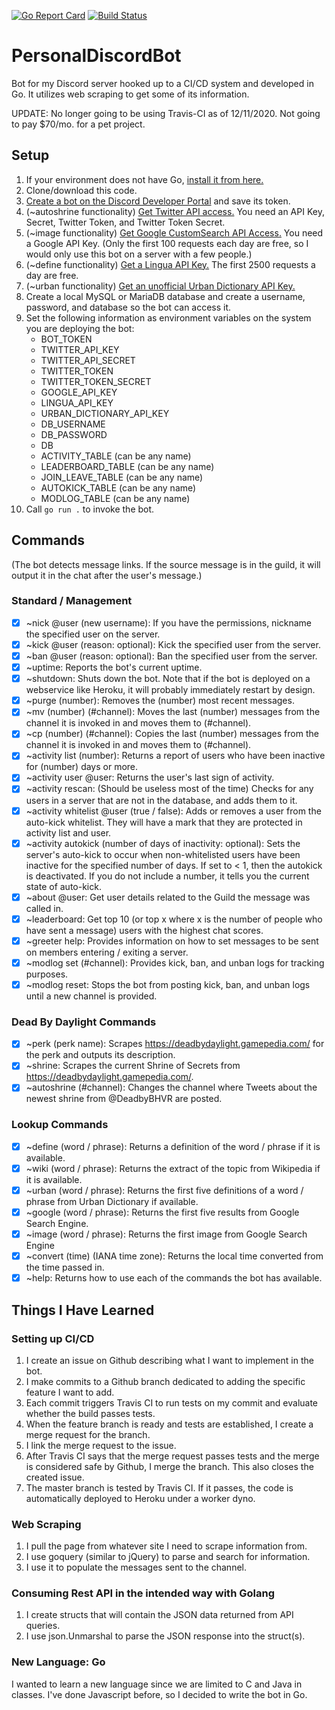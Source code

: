 [![Go Report Card](https://goreportcard.com/badge/github.com/cazwacki/PersonalDiscordBot)](https://goreportcard.com/report/github.com/cazwacki/PersonalDiscordBot) [![Build Status](https://travis-ci.org/cazwacki/PersonalDiscordBot.svg?branch=master)](https://travis-ci.org/cazwacki/PersonalDiscordBot)

# PersonalDiscordBot
Bot for my Discord server hooked up to a CI/CD system and developed in Go. It utilizes web scraping to get some of its information.

UPDATE: No longer going to be using Travis-CI as of 12/11/2020. Not going to pay $70/mo. for a pet project.

## Setup
1. If your environment does not have Go, [install it from here.](https://golang.org/dl/)
2. Clone/download this code.
3. [Create a bot on the Discord Developer Portal](https://discord.com/developers) and save its token.
4. (~autoshrine functionality) [Get Twitter API access.](https://developer.twitter.com/en/apply-for-access) You need an API Key, Secret, Twitter Token, and Twitter Token Secret.
5. (~image functionality) [Get Google CustomSearch API Access.](https://developers.google.com/custom-search/v1/overview) You need a Google API Key. (Only the first 100 requests each day are free, so I would only use this bot on a server with a few people.)
6. (~define functionality) [Get a Lingua API Key.](https://www.linguarobot.io/) The first 2500 requests a day are free.
7. (~urban functionality) [Get an unofficial Urban Dictionary API Key.](https://rapidapi.com/community/api/urban-dictionary)
8. Create a local MySQL or MariaDB database and create a username, password, and database so the bot can access it.
9. Set the following information as environment variables on the system you are deploying the bot:
   - BOT_TOKEN
   - TWITTER_API_KEY
   - TWITTER_API_SECRET
   - TWITTER_TOKEN
   - TWITTER_TOKEN_SECRET
   - GOOGLE_API_KEY
   - LINGUA_API_KEY
   - URBAN_DICTIONARY_API_KEY
   - DB_USERNAME
   - DB_PASSWORD
   - DB
   - ACTIVITY_TABLE (can be any name)
   - LEADERBOARD_TABLE (can be any name)
   - JOIN_LEAVE_TABLE (can be any name)
   - AUTOKICK_TABLE (can be any name)
   - MODLOG_TABLE (can be any name)
10. Call `go run .` to invoke the bot.

## Commands

(The bot detects message links. If the source message is in the guild, it will output it in the chat after the user's message.)

### Standard / Management
- [x] ~nick @user (new username): If you have the permissions, nickname the specified user on the server.
- [x] ~kick @user (reason: optional): Kick the specified user from the server.
- [x] ~ban @user (reason: optional): Ban the specified user from the server.
- [x] ~uptime: Reports the bot's current uptime.
- [x] ~shutdown: Shuts down the bot. Note that if the bot is deployed on a webservice like Heroku, it will probably immediately restart by design.
- [x] ~purge (number): Removes the (number) most recent messages.
- [x] ~mv (number) (#channel): Moves the last (number) messages from the channel it is invoked in and moves them to (#channel).
- [x] ~cp (number) (#channel): Copies the last (number) messages from the channel it is invoked in and moves them to (#channel).
- [x] ~activity list (number): Returns a report of users who have been inactive for (number) days or more.
- [x] ~activity user @user: Returns the user's last sign of activity.
- [x] ~activity rescan: (Should be useless most of the time) Checks for any users in a server that are not in the database, and adds them to it.
- [x] ~activity whitelist @user (true / false): Adds or removes a user from the auto-kick whitelist. They will have a mark that they are protected in activity list and user.
- [x] ~activity autokick (number of days of inactivity: optional): Sets the server's auto-kick to occur when non-whitelisted users have been inactive for the specified number of days. If set to < 1, then the autokick is deactivated. If you do not include a number, it tells you the current state of auto-kick.
- [x] ~about @user: Get user details related to the Guild the message was called in. 
- [x] ~leaderboard: Get top 10 (or top x where x is the number of people who have sent a message) users with the highest chat scores. 
- [x] ~greeter help: Provides information on how to set messages to be sent on members entering / exiting a server. 
- [x] ~modlog set (#channel): Provides kick, ban, and unban logs for tracking purposes.
- [x] ~modlog reset: Stops the bot from posting kick, ban, and unban logs until a new channel is provided.
  
### Dead By Daylight Commands
- [x] ~perk (perk name): Scrapes https://deadbydaylight.gamepedia.com/ for the perk and outputs its description.
- [x] ~shrine: Scrapes the current Shrine of Secrets from https://deadbydaylight.gamepedia.com/.
- [x] ~autoshrine (#channel): Changes the channel where Tweets about the newest shrine from @DeadbyBHVR are posted.
  
### Lookup Commands
- [x] ~define (word / phrase): Returns a definition of the word / phrase if it is available.
- [x] ~wiki (word / phrase): Returns the extract of the topic from Wikipedia if it is available.
- [x] ~urban (word / phrase): Returns the first five definitions of a word / phrase from Urban Dictionary if available.
- [x] ~google (word / phrase): Returns the first five results from Google Search Engine.
- [x] ~image (word / phrase): Returns the first image from Google Search Engine
- [x] ~convert (time) (IANA time zone): Returns the local time converted from the time passed in.
- [x] ~help: Returns how to use each of the commands the bot has available.

## Things I Have Learned

### Setting up CI/CD
1. I create an issue on Github describing what I want to implement in the bot.
2. I make commits to a Github branch dedicated to adding the specific feature I want to add.
3. Each commit triggers Travis CI to run tests on my commit and evaluate whether the build passes tests.
3. When the feature branch is ready and tests are established, I create a merge request for the branch.
4. I link the merge request to the issue.
5. After Travis CI says that the merge request passes tests and the merge is considered safe by Github, I merge the branch. This also closes the created issue.
6. The master branch is tested by Travis CI. If it passes, the code is automatically deployed to Heroku under a worker dyno.

### Web Scraping
1. I pull the page from whatever site I need to scrape information from.
2. I use goquery (similar to jQuery) to parse and search for information.
3. I use it to populate the messages sent to the channel.

### Consuming Rest API in the intended way with Golang
1. I create structs that will contain the JSON data returned from API queries.
2. I use json.Unmarshal to parse the JSON response into the struct(s).

### New Language: Go
I wanted to learn a new language since we are limited to C and Java in classes. I've done Javascript before, so I decided to write the bot in Go.

